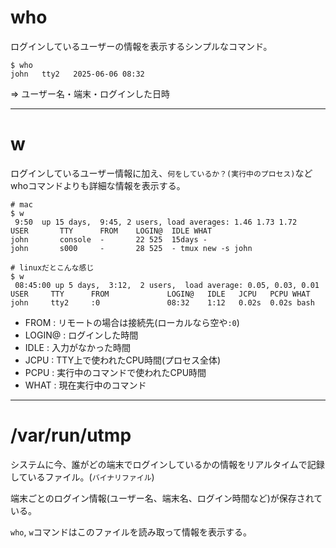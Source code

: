 # who

ログインしているユーザーの情報を表示するシンプルなコマンド。

```
$ who
john   tty2   2025-06-06 08:32
```

=> ユーザー名・端末・ログインした日時

---

# w

ログインしているユーザー情報に加え、`何をしているか？(実行中のプロセス)`などwhoコマンドよりも詳細な情報を表示する。

```
# mac
$ w
 9:50  up 15 days,  9:45, 2 users, load averages: 1.46 1.73 1.72
USER       TTY      FROM    LOGIN@  IDLE WHAT
john       console  -       22 525  15days -
john       s000     -       28 525  - tmux new -s john
```

```
# linuxだとこんな感じ
$ w
 08:45:00 up 5 days,  3:12,  2 users,  load average: 0.05, 0.03, 0.01
USER     TTY      FROM             LOGIN@   IDLE   JCPU   PCPU WHAT
john     tty2     :0               08:32    1:12   0.02s  0.02s bash
```

- FROM : リモートの場合は接続先(ローカルなら空や`:0`)
- LOGIN@ : ログインした時間
- IDLE : 入力がなかった時間
- JCPU : TTY上で使われたCPU時間(プロセス全体)
- PCPU : 実行中のコマンドで使われたCPU時間
- WHAT : 現在実行中のコマンド

---

# /var/run/utmp

システムに今、誰がどの端末でログインしているかの情報をリアルタイムで記録しているファイル。(`バイナリファイル`)

端末ごとのログイン情報(ユーザー名、端末名、ログイン時間など)が保存されている。

`who`, `w`コマンドはこのファイルを読み取って情報を表示する。

